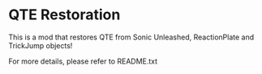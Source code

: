 # QTE Restoration

This is a mod that restores QTE from Sonic Unleashed, ReactionPlate and TrickJump objects!

For more details, please refer to README.txt
